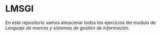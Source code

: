 # LMSGI
En este repositorio vamos almacenar todos los ejercicios del modulo de *Lenguaje de marcas y sistemas de gestión de información*.
